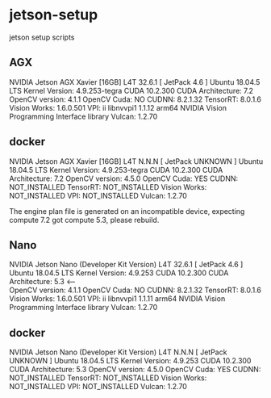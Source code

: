 # jetson-setup
jetson setup scripts

## AGX
NVIDIA Jetson AGX Xavier [16GB]
 L4T 32.6.1 [ JetPack 4.6 ]
   Ubuntu 18.04.5 LTS
   Kernel Version: 4.9.253-tegra
 CUDA 10.2.300
   CUDA Architecture: 7.2
 OpenCV version: 4.1.1
   OpenCV Cuda: NO
 CUDNN: 8.2.1.32
 TensorRT: 8.0.1.6
 Vision Works: 1.6.0.501
 VPI: ii libnvvpi1 1.1.12 arm64 NVIDIA Vision Programming Interface library
 Vulcan: 1.2.70

## docker
NVIDIA Jetson AGX Xavier [16GB]
 L4T N.N.N [ JetPack UNKNOWN ]
   Ubuntu 18.04.5 LTS
   Kernel Version: 4.9.253-tegra
 CUDA 10.2.300
   CUDA Architecture: 7.2
 OpenCV version: 4.5.0
   OpenCV Cuda: YES
 CUDNN: NOT_INSTALLED
 TensorRT: NOT_INSTALLED
 Vision Works: NOT_INSTALLED
 VPI: NOT_INSTALLED
 Vulcan: 1.2.70
 
The engine plan file is generated on an incompatible device, expecting compute 7.2 got compute 5.3, please rebuild.

 ## Nano
 NVIDIA Jetson Nano (Developer Kit Version)
 L4T 32.6.1 [ JetPack 4.6 ]
   Ubuntu 18.04.5 LTS
   Kernel Version: 4.9.253
 CUDA 10.2.300
   CUDA Architecture: 5.3 <--  
 OpenCV version: 4.1.1
   OpenCV Cuda: NO
 CUDNN: 8.2.1.32
 TensorRT: 8.0.1.6
 Vision Works: 1.6.0.501
 VPI: ii libnvvpi1 1.1.11 arm64 NVIDIA Vision Programming Interface library
 Vulcan: 1.2.70


## docker
NVIDIA Jetson Nano (Developer Kit Version)
 L4T N.N.N [ JetPack UNKNOWN ]
   Ubuntu 18.04.5 LTS
   Kernel Version: 4.9.253
 CUDA 10.2.300
   CUDA Architecture: 5.3
 OpenCV version: 4.5.0
   OpenCV Cuda: YES
 CUDNN: NOT_INSTALLED
 TensorRT: NOT_INSTALLED
 Vision Works: NOT_INSTALLED
 VPI: NOT_INSTALLED
 Vulcan: 1.2.70
